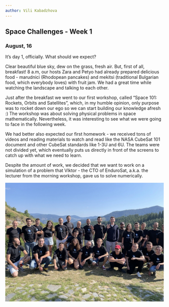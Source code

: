 ```yaml
---
author: Vili Kabadzhova
---
```


## Space Challenges - Week 1

### August, 16
It’s day 1, officially. What should we expect? 

Clear beautiful blue sky, dew on the grass, fresh air. But, first of all, breakfast! 8 a.m, our hosts Zara and Petyo had already prepared delicious food - marudnici (Rhodopean pancakes) and mekitsi (traditional Bulgarian food, which everybody loves) with fruit jam. We had a great time while watching the landscape and talking to each other.

Just after the breakfast we went to our first workshop, called “Space 101: Rockets, Orbits and Satellites”, which, in my humble opinion, only purpose was to rocket down our ego so we can start building our knowledge afresh :) The workshop was about solving physical problems in space mathematically. Nevertheless, it was interesting to see what we were going to face in the following week. 

We had better also expected our first homework - we received tons of videos and reading materials to watch and read like the NASA CubeSat 101 document and other CubeSat standards like 1-3U and 6U. The teams were not divided yet, which eventually puts us directly in front of the screens to catch up with what we need to learn.

Despite the amount of work, we decided that we want to work on a simulation of a problem that VIktor - the CTO of EnduroSat, a.k.a. the lecturer from the morning workshop, gave us to solve numerically.


<img src="https://raw.githubusercontent.com/Silverlined/silverlined.github.io/main/res/cadets.png" alt="img" width="700"> 
